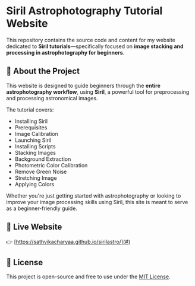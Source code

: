 # Siril Astrophotography Tutorial Website

This repository contains the source code and content for my website dedicated to **Siril tutorials**—specifically focused on **image stacking and processing in astrophotography for beginners**.

## 🌌 About the Project

This website is designed to guide beginners through the **entire astrophotography workflow**, using **Siril**, a powerful tool for preprocessing and processing astronomical images.

The tutorial covers:
- Installing Siril
- Prerequisites
- Image Calibration
- Launching Siril
- Installing Scripts
- Stacking Images
- Background Extraction
- Photometric Color Calibration
- Remove Green Noise
- Stretching Image
- Applying Colors

Whether you're just getting started with astrophotography or looking to improve your image processing skills using Siril, this site is meant to serve as a beginner-friendly guide.

## 🔗 Live Website

👉 [https://sathvikacharyaa.github.io/sirilastro/](#)

## 📖 License

This project is open-source and free to use under the [MIT License](LICENSE).
